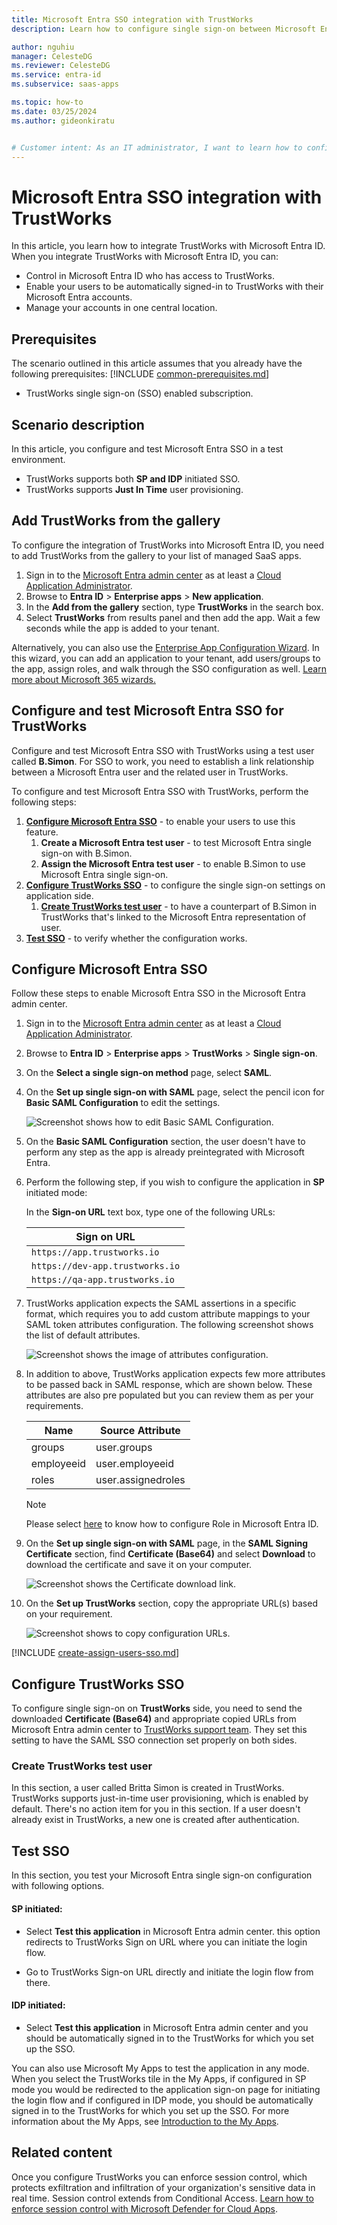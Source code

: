 ```yaml
---
title: Microsoft Entra SSO integration with TrustWorks
description: Learn how to configure single sign-on between Microsoft Entra ID and TrustWorks.

author: nguhiu
manager: CelesteDG
ms.reviewer: CelesteDG
ms.service: entra-id
ms.subservice: saas-apps

ms.topic: how-to
ms.date: 03/25/2024
ms.author: gideonkiratu


# Customer intent: As an IT administrator, I want to learn how to configure single sign-on between Microsoft Entra ID and TrustWorks so that I can control who has access to TrustWorks, enable automatic sign-in with Microsoft Entra accounts, and manage my accounts in one central location.
---
```


# Microsoft Entra SSO integration with TrustWorks

In this article,  you learn how to integrate TrustWorks with Microsoft Entra ID. When you integrate TrustWorks with Microsoft Entra ID, you can:

* Control in Microsoft Entra ID who has access to TrustWorks.
* Enable your users to be automatically signed-in to TrustWorks with their Microsoft Entra accounts.
* Manage your accounts in one central location.

## Prerequisites
The scenario outlined in this article assumes that you already have the following prerequisites:
[!INCLUDE [common-prerequisites.md](~/identity/saas-apps/includes/common-prerequisites.md)]
* TrustWorks single sign-on (SSO) enabled subscription.

## Scenario description

In this article,  you configure and test Microsoft Entra SSO in a test environment.

* TrustWorks supports both **SP and IDP** initiated SSO.
* TrustWorks supports **Just In Time** user provisioning.

## Add TrustWorks from the gallery

To configure the integration of TrustWorks into Microsoft Entra ID, you need to add TrustWorks from the gallery to your list of managed SaaS apps.

1. Sign in to the [Microsoft Entra admin center](https://entra.microsoft.com) as at least a [Cloud Application Administrator](~/identity/role-based-access-control/permissions-reference.md#cloud-application-administrator).
1. Browse to **Entra ID** > **Enterprise apps** > **New application**.
1. In the **Add from the gallery** section, type **TrustWorks** in the search box.
1. Select **TrustWorks** from results panel and then add the app. Wait a few seconds while the app is added to your tenant.

Alternatively, you can also use the [Enterprise App Configuration Wizard](https://portal.office.com/AdminPortal/home?Q=Docs#/azureadappintegration). In this wizard, you can add an application to your tenant, add users/groups to the app, assign roles, and walk through the SSO configuration as well. [Learn more about Microsoft 365 wizards.](/microsoft-365/admin/misc/azure-ad-setup-guides)

## Configure and test Microsoft Entra SSO for TrustWorks

Configure and test Microsoft Entra SSO with TrustWorks using a test user called **B.Simon**. For SSO to work, you need to establish a link relationship between a Microsoft Entra user and the related user in TrustWorks.

To configure and test Microsoft Entra SSO with TrustWorks, perform the following steps:

1. **[Configure Microsoft Entra SSO](#configure-microsoft-entra-sso)** - to enable your users to use this feature.
    1. **Create a Microsoft Entra test user** - to test Microsoft Entra single sign-on with B.Simon.
    1. **Assign the Microsoft Entra test user** - to enable B.Simon to use Microsoft Entra single sign-on.
1. **[Configure TrustWorks SSO](#configure-trustworks-sso)** - to configure the single sign-on settings on application side.
    1. **[Create TrustWorks test user](#create-trustworks-test-user)** - to have a counterpart of B.Simon in TrustWorks that's linked to the Microsoft Entra representation of user.
1. **[Test SSO](#test-sso)** - to verify whether the configuration works.

## Configure Microsoft Entra SSO

Follow these steps to enable Microsoft Entra SSO in the Microsoft Entra admin center.

1. Sign in to the [Microsoft Entra admin center](https://entra.microsoft.com) as at least a [Cloud Application Administrator](~/identity/role-based-access-control/permissions-reference.md#cloud-application-administrator).
1. Browse to **Entra ID** > **Enterprise apps** > **TrustWorks** > **Single sign-on**.
1. On the **Select a single sign-on method** page, select **SAML**.
1. On the **Set up single sign-on with SAML** page, select the pencil icon for **Basic SAML Configuration** to edit the settings.

   ![Screenshot shows how to edit Basic SAML Configuration.](common/edit-urls.png "Basic Configuration")

1. On the **Basic SAML Configuration** section, the user doesn't have to perform any step as the app is already preintegrated with Microsoft Entra.

1. Perform the following step, if you wish to configure the application in **SP** initiated mode:

    In the **Sign-on URL** text box, type one of the following URLs:

    | **Sign on URL** |
    |-----------------|
    | `https://app.trustworks.io` |
    | `https://dev-app.trustworks.io`|
    | `https://qa-app.trustworks.io`|
    
1. TrustWorks application expects the SAML assertions in a specific format, which requires you to add custom attribute mappings to your SAML token attributes configuration. The following screenshot shows the list of default attributes.

	![Screenshot shows the image of attributes configuration.](common/default-attributes.png "Image")

1. In addition to above, TrustWorks application expects few more attributes to be passed back in SAML response, which are shown below. These attributes are also pre populated but you can review them as per your requirements.
	
	| Name  | Source Attribute|
	| --------------- | --------- |
    | groups | user.groups |
    | employeeid | user.employeeid |
	| roles | user.assignedroles|

    > [!NOTE]
    > Please select [here](~/identity-platform/howto-add-app-roles-in-apps.md#app-roles-ui) to know how to configure Role in Microsoft Entra ID.

1. On the **Set up single sign-on with SAML** page, in the **SAML Signing Certificate** section, find **Certificate (Base64)** and select **Download** to download the certificate and save it on your computer.

	![Screenshot shows the Certificate download link.](common/certificatebase64.png "Certificate")

1. On the **Set up TrustWorks** section, copy the appropriate URL(s) based on your requirement.

	![Screenshot shows to copy configuration URLs.](common/copy-configuration-urls.png "Metadata")

<a name='create-a-microsoft-entra-id-test-user'></a>

[!INCLUDE [create-assign-users-sso.md](~/identity/saas-apps/includes/create-assign-users-sso.md)]

## Configure TrustWorks SSO

To configure single sign-on on **TrustWorks** side, you need to send the downloaded **Certificate (Base64)** and appropriate copied URLs from Microsoft Entra admin center to [TrustWorks support team](mailto:contact@trustworks.io). They set this setting to have the SAML SSO connection set properly on both sides.

### Create TrustWorks test user

In this section, a user called Britta Simon is created in TrustWorks. TrustWorks supports just-in-time user provisioning, which is enabled by default. There's no action item for you in this section. If a user doesn't already exist in TrustWorks, a new one is created after authentication.

## Test SSO 

In this section, you test your Microsoft Entra single sign-on configuration with following options.
 
#### SP initiated:
 
* Select **Test this application** in Microsoft Entra admin center. this option redirects to TrustWorks Sign on URL where you can initiate the login flow.  
 
* Go to TrustWorks Sign-on URL directly and initiate the login flow from there.
 
#### IDP initiated:
 
* Select **Test this application** in Microsoft Entra admin center and you should be automatically signed in to the TrustWorks for which you set up the SSO.
 
You can also use Microsoft My Apps to test the application in any mode. When you select the TrustWorks tile in the My Apps, if configured in SP mode you would be redirected to the application sign-on page for initiating the login flow and if configured in IDP mode, you should be automatically signed in to the TrustWorks for which you set up the SSO. For more information about the My Apps, see [Introduction to the My Apps](https://support.microsoft.com/account-billing/sign-in-and-start-apps-from-the-my-apps-portal-2f3b1bae-0e5a-4a86-a33e-876fbd2a4510).

## Related content

Once you configure TrustWorks you can enforce session control, which protects exfiltration and infiltration of your organization's sensitive data in real time. Session control extends from Conditional Access. [Learn how to enforce session control with Microsoft Defender for Cloud Apps](/cloud-app-security/proxy-deployment-any-app).
